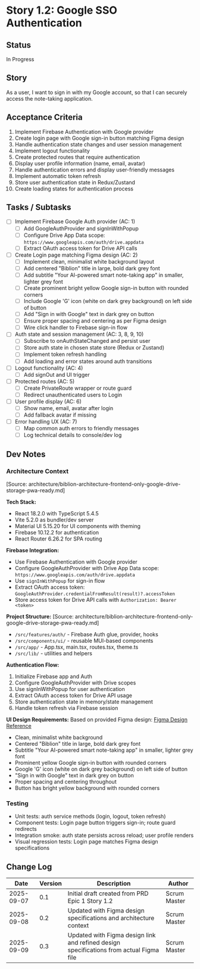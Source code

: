 # Story 1.2: Google SSO Authentication

## Status
In Progress 

## Story
As a user,
I want to sign in with my Google account,
so that I can securely access the note-taking application.

## Acceptance Criteria
1. Implement Firebase Authentication with Google provider
2. Create login page with Google sign-in button matching Figma design
3. Handle authentication state changes and user session management
4. Implement logout functionality
5. Create protected routes that require authentication
6. Display user profile information (name, email, avatar)
7. Handle authentication errors and display user-friendly messages
8. Implement automatic token refresh
9. Store user authentication state in Redux/Zustand
10. Create loading states for authentication process

## Tasks / Subtasks
- [ ] Implement Firebase Google Auth provider (AC: 1)
  - [ ] Add GoogleAuthProvider and signInWithPopup
  - [ ] Configure Drive App Data scope: `https://www.googleapis.com/auth/drive.appdata`
  - [ ] Extract OAuth access token for Drive API calls
- [ ] Create Login page matching Figma design (AC: 2)
  - [ ] Implement clean, minimalist white background layout
  - [ ] Add centered "Biblion" title in large, bold dark grey font
  - [ ] Add subtitle "Your AI-powered smart note-taking app" in smaller, lighter grey font
  - [ ] Create prominent bright yellow Google sign-in button with rounded corners
  - [ ] Include Google 'G' icon (white on dark grey background) on left side of button
  - [ ] Add "Sign in with Google" text in dark grey on button
  - [ ] Ensure proper spacing and centering as per Figma design
  - [ ] Wire click handler to Firebase sign-in flow
- [ ] Auth state and session management (AC: 3, 8, 9, 10)
  - [ ] Subscribe to onAuthStateChanged and persist user
  - [ ] Store auth state in chosen state store (Redux or Zustand)
  - [ ] Implement token refresh handling
  - [ ] Add loading and error states around auth transitions
- [ ] Logout functionality (AC: 4)
  - [ ] Add signOut and UI trigger
- [ ] Protected routes (AC: 5)
  - [ ] Create PrivateRoute wrapper or route guard
  - [ ] Redirect unauthenticated users to Login
- [ ] User profile display (AC: 6)
  - [ ] Show name, email, avatar after login
  - [ ] Add fallback avatar if missing
- [ ] Error handling UX (AC: 7)
  - [ ] Map common auth errors to friendly messages
  - [ ] Log technical details to console/dev log

## Dev Notes

### Architecture Context
[Source: architecture/biblion-architecture-frontend-only-google-drive-storage-pwa-ready.md]

**Tech Stack:**
- React 18.2.0 with TypeScript 5.4.5
- Vite 5.2.0 as bundler/dev server
- Material UI 5.15.20 for UI components with theming
- Firebase 10.12.2 for authentication
- React Router 6.26.2 for SPA routing

**Firebase Integration:**
- Use Firebase Authentication with Google provider
- Configure GoogleAuthProvider with Drive App Data scope: `https://www.googleapis.com/auth/drive.appdata`
- Use `signInWithPopup` for sign-in flow
- Extract OAuth access token: `GoogleAuthProvider.credentialFromResult(result)?.accessToken`
- Store access token for Drive API calls with `Authorization: Bearer <token>`

**Project Structure:**
[Source: architecture/biblion-architecture-frontend-only-google-drive-storage-pwa-ready.md]
- `/src/features/auth/` - Firebase Auth glue, provider, hooks
- `/src/components/ui/` - reusable MUI-based components
- `/src/app/` - App.tsx, main.tsx, routes.tsx, theme.ts
- `/src/lib/` - utilities and helpers

**Authentication Flow:**
1. Initialize Firebase app and Auth
2. Configure GoogleAuthProvider with Drive scopes
3. Use signInWithPopup for user authentication
4. Extract OAuth access token for Drive API usage
5. Store authentication state in memory/state management
6. Handle token refresh via Firebase session

**UI Design Requirements:**
Based on provided Figma design: [Figma Design Reference](https://www.figma.com/design/J4Dsi0o3FCgCgqrvPCAehY/Untitled?node-id=0-1&p=f&t=IQnLuDhX4ei3mhjS-0)
- Clean, minimalist white background
- Centered "Biblion" title in large, bold dark grey font
- Subtitle "Your AI-powered smart note-taking app" in smaller, lighter grey font
- Prominent yellow Google sign-in button with rounded corners
- Google 'G' icon (white on dark grey background) on left side of button
- "Sign in with Google" text in dark grey on button
- Proper spacing and centering throughout
- Button has bright yellow background with rounded corners

### Testing
- Unit tests: auth service methods (login, logout, token refresh)
- Component tests: Login page button triggers sign-in; route guard redirects
- Integration smoke: auth state persists across reload; user profile renders
- Visual regression tests: Login page matches Figma design specifications

## Change Log
| Date | Version | Description | Author |
| ---- | ------- | ----------- | ------ |
| 2025-09-07 | 0.1 | Initial draft created from PRD Epic 1 Story 1.2 | Scrum Master |
| 2025-09-08 | 0.2 | Updated with Figma design specifications and architecture context | Scrum Master |
| 2025-09-09 | 0.3 | Updated with Figma design link and refined design specifications from actual Figma file | Scrum Master |


